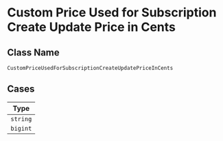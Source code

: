 
# Custom Price Used for Subscription Create Update Price in Cents

## Class Name

`CustomPriceUsedForSubscriptionCreateUpdatePriceInCents`

## Cases

| Type |
|  --- |
| `string` |
| `bigint` |

